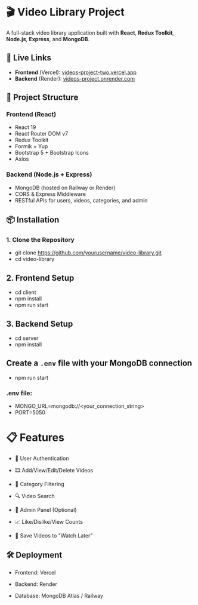 # 🎬 Video Library Project

A full-stack video library application built with **React**, **Redux Toolkit**, **Node.js**, **Express**, and **MongoDB**.

## 🚀 Live Links

- **Frontend** (Vercel): [videos-project-two.vercel.app](https://videos-project-two.vercel.app)
- **Backend** (Render): [videos-project.onrender.com](https://videos-project.onrender.com)

## 📂 Project Structure

### Frontend (React)
- React 19
- React Router DOM v7
- Redux Toolkit
- Formik + Yup
- Bootstrap 5 + Bootstrap Icons
- Axios

### Backend (Node.js + Express)
- MongoDB (hosted on Railway or Render)
- CORS & Express Middleware
- RESTful APIs for users, videos, categories, and admin

## 📦 Installation

### 1. Clone the Repository

- git clone https://github.com/yourusername/video-library.git
- cd video-library

## 2. Frontend Setup

- cd client
- npm install
- npm run start
## 3. Backend Setup

- cd server
- npm install
## Create a `.env` file with your MongoDB connection
- npm run start
### .env file:

- MONGO_URL=mongodb://<your_connection_string>
- PORT=5050
# 📋 Features
- 🔐 User Authentication

- 🎞️ Add/View/Edit/Delete Videos

- 📂 Category Filtering

- 🔍 Video Search

- 👤 Admin Panel (Optional)

- 📈 Like/Dislike/View Counts

- 💾 Save Videos to "Watch Later"

## 🛠️ Deployment
- Frontend: Vercel

- Backend: Render

- Database: MongoDB Atlas / Railway
